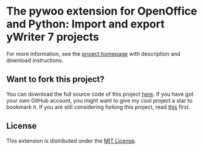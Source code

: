 # The pywoo extension for OpenOffice and Python: Import and export yWriter 7 projects

For more information, see the [project homepage](https://peter88213.github.io/pywoo) with description and download instructions.


## Want to fork this project?

You can download the full source code of this project [here](https://github.com/peter88213/pywoo/releases/latest). If you have got your own GitHub account, you might want to give my cool project a star to bookmark it. If you are still considering forking this project, read [this](https://ericgreer.info/post/judging-the-stupidity-of-github-projects/) first.


## License

This extension is distributed under the [MIT License](http://www.opensource.org/licenses/mit-license.php).
